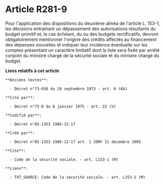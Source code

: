 # Article R281-9

Pour l'application des dispositions du deuxième alinéa de l'article L. 153-1, les décisions entraînant un dépassement des
autorisations résultants du budget primitif et, le cas échéant, du ou des budgets rectificatifs, devront obligatoirement
mentionner l'origine des crédits affectés au financement des dépenses nouvelles et indiquer leur incidence éventuelle sur les
comptes présentant un caractère limitatif dont la liste sera fixée par arrêté conjoint du ministre chargé de la sécurité
sociale et du ministre chargé du budget.

**Liens relatifs à cet article**

	**Anciens textes**:

	  - Décret n°73-916 du 24 septembre 1973 - art. 6 (Ab)

	**Cité par**:

	  - Décret n°75-8 du 6 janvier 1975 - art. 22 (V)

	**Codifié par**:

	  - Décret n°85-1353 1985-12-17

	**Créé par**:

	  - Décret n°85-1353 1985-12-17 art. 1 JORF 21 décembre 1985

	**Cite**:

	  - Code de la sécurité sociale. - art. L153-1 (M)

	**Liens**:

	  - TXT_SOURCE: Code de la sécurité sociale. - art. L153-1 (M)
